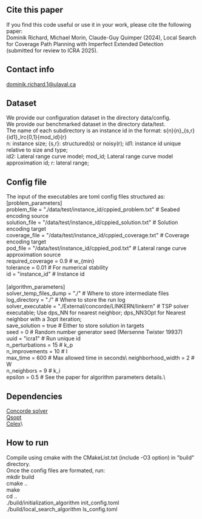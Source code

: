 ## Cite this paper
If you find this code useful or use it in your work, please cite the following paper:\
Dominik Richard, Michael Morin, Claude-Guy Quimper (2024), Local Search for Coverage Path Planning with Imperfect Extended Detection\
(submitted for review to ICRA 2025).

## Contact info
dominik.richard.1@ulaval.ca

## Dataset
We provide our configuration dataset in the directory data/config.\
We provide our benchmarked dataset in the directory data/test.\
The name of each subdirectory is an instance id in the format: s{n}{n}_{s,r}{id1}_lrc{0,1}{mod_id}{r}\
n: instance size; {s,r}: structured(s) or noisy(r); id1: instance id unique relative to size and type;\
id2: Lateral range curve model; mod_id; Lateral range curve model approximation id; r: lateral range;

## Config file
The input of the executables are toml config files structured as:\
\[problem_parameters\] \
problem_file = "./data/test/instance_id/cppied_problem.txt" # Seabed encoding source\
solution_file = "/data/test/instance_id/cppied_solution.txt" # Solution encoding target\
coverage_file = "/data/test/instance_id/cppied_coverage.txt" # Coverage encoding target\
pod_file = "/data/test/instance_id/cppied_pod.txt" # Lateral range curve approximation source\
required_coverage = 0.9 # w_{min}\
tolerance = 0.01 # For numerical stability\
id = "instance_id" # Instance id\
\
\[algorithm_parameters\]\
solver_temp_files_dump = "./" # Where to store intermediate files\
log_directory = "./" # Where to store the run log\
solver_executable = "./External/concorde/LINKERN/linkern" # TSP solver executable; Use dps_NN for nearest neighbor; dps_NN3Opt for Nearest neighbor with a 3opt iteration;\
save_solution = true # Either to store solution in targets\
seed = 0 # Random number generator seed (Mersenne Twister 19937)\
uuid = "icra1" # Run unique id\
n_perturbations = 15 # k_p\
n_improvements = 10 # I\
max_time = 600 # Max allowed time in seconds\ 
neighborhood_width = 2 # W\
n_neighbors = 9 # k_i\
epsilon = 0.5 # See the paper for algorithm parameters details.\

## Dependencies
[Concorde solver](https://www.math.uwaterloo.ca/tsp/concorde.html)\
[Qsopt](https://www.math.uwaterloo.ca/~bico/qsopt/)\
[Cplex](https://www.ibm.com/products/ilog-cplex-optimization-studio)\

## How to run
Compile using cmake with the CMakeList.txt (include -O3 option) in "build" directory.\
Once the config files are formated, run:\
mkdir build\
cmake ..\
make\
cd ..\
./build/initialization_algorithm init_config.toml\
./build/local_search_algorithm ls_config.toml
